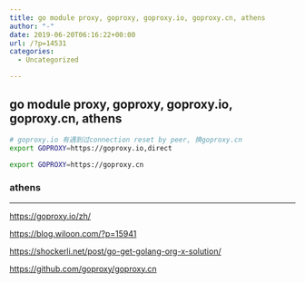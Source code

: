 ```yaml
---
title: go module proxy, goproxy, goproxy.io, goproxy.cn, athens
author: "-"
date: 2019-06-20T06:16:22+00:00
url: /?p=14531
categories:
  - Uncategorized

---
```

## go module proxy, goproxy, goproxy.io, goproxy.cn, athens
```bash
# goproxy.io 有遇到过connection reset by peer, 换goproxy.cn
export GOPROXY=https://goproxy.io,direct

export GOPROXY=https://goproxy.cn
```

### athens

---

https://goproxy.io/zh/

<https://blog.wiloon.com/?p=15941>

https://shockerli.net/post/go-get-golang-org-x-solution/
  
https://github.com/goproxy/goproxy.cn